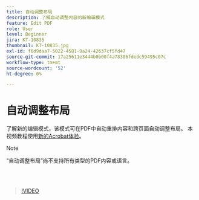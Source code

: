 ```yaml
---
title: 自动调整布局
description: 了解自动调整内容的新编辑模式
feature: Edit PDF
role: User
level: Beginner
jira: KT-10835
thumbnail: KT-10835.jpg
exl-id: f6d9daa7-5022-4581-9a24-42637cf5fd47
source-git-commit: 17a25611e3444b0b00f4a78306fdedc59495c07c
workflow-type: tm+mt
source-wordcount: '52'
ht-degree: 0%

---
```


# 自动调整布局

了解新的编辑模式，该模式可在PDF中自动重排内容和跨页面自动调整布局。 本视频教程使用[新的Acrobat体验](new-workspace.md)。

>[!NOTE]
>
>“自动调整布局”尚不支持所有类型的PDF内容或语言。

<br> 

>[!VIDEO](https://video.tv.adobe.com/v/3441230?quality=12&learn=on&hidetitle=true&captions=chi_hans)
